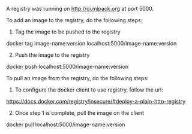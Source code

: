A registry was running on http://ci.mlpack.org at port 5000.

To add an image to the registry, do the following steps:

1. Tag the image to be pushed to the registry

docker tag image-name:version localhost:5000/image-name:version

2. Push the image to the registry

docker push localhost:5000/image-name:version


To pull an image from the registry, do the following steps:

1. To configure the docker client to use registry, follow the url:

https://docs.docker.com/registry/insecure/#deploy-a-plain-http-registry

2. Once step 1 is complete, pull the image on the client

docker pull localhost:5000/image-name:version
